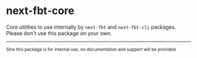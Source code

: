 # next-fbt-core

Core utilities to use internally by `next-fbt` and `next-fbt-cli` packages. \
Please don't use this package on your own.

---

<small>Sine this package is for internal use, no documentation and support will be provided.</small>
